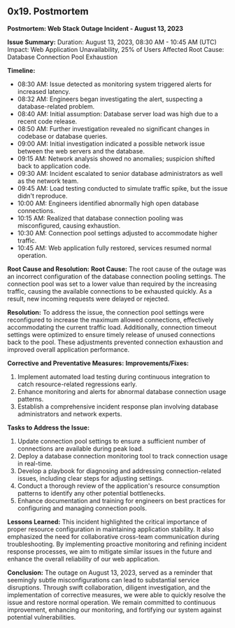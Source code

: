 ## 0x19. Postmortem ##

**Postmortem: Web Stack Outage Incident - August 13, 2023**

**Issue Summary:**
Duration: August 13, 2023, 08:30 AM - 10:45 AM (UTC)
Impact: Web Application Unavailability, 25% of Users Affected
Root Cause: Database Connection Pool Exhaustion

**Timeline:**
- 08:30 AM: Issue detected as monitoring system triggered alerts for increased latency.
- 08:32 AM: Engineers began investigating the alert, suspecting a database-related problem.
- 08:40 AM: Initial assumption: Database server load was high due to a recent code release.
- 08:50 AM: Further investigation revealed no significant changes in codebase or database queries.
- 09:00 AM: Initial investigation indicated a possible network issue between the web servers and the database.
- 09:15 AM: Network analysis showed no anomalies; suspicion shifted back to application code.
- 09:30 AM: Incident escalated to senior database administrators as well as the network team.
- 09:45 AM: Load testing conducted to simulate traffic spike, but the issue didn't reproduce.
- 10:00 AM: Engineers identified abnormally high open database connections.
- 10:15 AM: Realized that database connection pooling was misconfigured, causing exhaustion.
- 10:30 AM: Connection pool settings adjusted to accommodate higher traffic.
- 10:45 AM: Web application fully restored, services resumed normal operation.

**Root Cause and Resolution:**
**Root Cause:** The root cause of the outage was an incorrect configuration of the database connection pooling settings. The connection pool was set to a lower value than required by the increasing traffic, causing the available connections to be exhausted quickly. As a result, new incoming requests were delayed or rejected.

**Resolution:** To address the issue, the connection pool settings were reconfigured to increase the maximum allowed connections, effectively accommodating the current traffic load. Additionally, connection timeout settings were optimized to ensure timely release of unused connections back to the pool. These adjustments prevented connection exhaustion and improved overall application performance.

**Corrective and Preventative Measures:**
**Improvements/Fixes:**
1. Implement automated load testing during continuous integration to catch resource-related regressions early.
2. Enhance monitoring and alerts for abnormal database connection usage patterns.
3. Establish a comprehensive incident response plan involving database administrators and network experts.

**Tasks to Address the Issue:**
1. Update connection pool settings to ensure a sufficient number of connections are available during peak load.
2. Deploy a database connection monitoring tool to track connection usage in real-time.
3. Develop a playbook for diagnosing and addressing connection-related issues, including clear steps for adjusting settings.
4. Conduct a thorough review of the application's resource consumption patterns to identify any other potential bottlenecks.
5. Enhance documentation and training for engineers on best practices for configuring and managing connection pools.

**Lessons Learned:**
This incident highlighted the critical importance of proper resource configuration in maintaining application stability. It also emphasized the need for collaborative cross-team communication during troubleshooting. By implementing proactive monitoring and refining incident response processes, we aim to mitigate similar issues in the future and enhance the overall reliability of our web application.

**Conclusion:**
The outage on August 13, 2023, served as a reminder that seemingly subtle misconfigurations can lead to substantial service disruptions. Through swift collaboration, diligent investigation, and the implementation of corrective measures, we were able to quickly resolve the issue and restore normal operation. We remain committed to continuous improvement, enhancing our monitoring, and fortifying our system against potential vulnerabilities.
